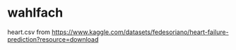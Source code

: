 # wahlfach
heart.csv from https://www.kaggle.com/datasets/fedesoriano/heart-failure-prediction?resource=download
